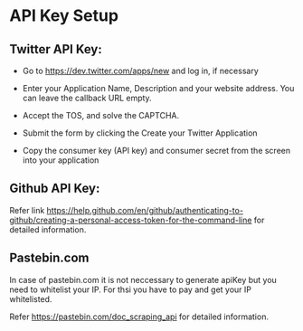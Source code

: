 API Key Setup
=============

Twitter API Key:
----------------
* Go to https://dev.twitter.com/apps/new and log in, if necessary

* Enter your Application Name, Description and your website address. You can leave the callback URL empty.

* Accept the TOS, and solve the CAPTCHA.

* Submit the form by clicking the Create your Twitter Application

* Copy the consumer key (API key) and consumer secret from the screen into your application

Github API Key:
---------------

Refer link https://help.github.com/en/github/authenticating-to-github/creating-a-personal-access-token-for-the-command-line for detailed information.

Pastebin.com
-------------
In case of pastebin.com it is not neccessary to generate apiKey but you need to whitelist your IP. For thsi you have to pay and get your IP whitelisted.

Refer https://pastebin.com/doc_scraping_api for detailed information.
